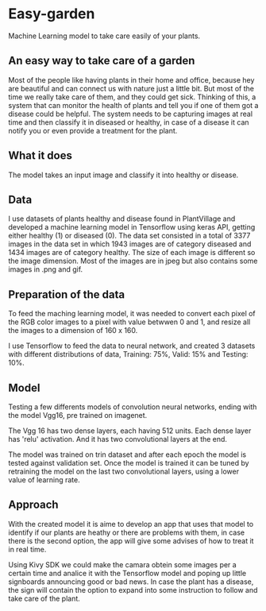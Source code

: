 # Easy-garden
Machine Learning model to take care easily of your plants.
## An easy way to take care of a garden
Most of the people like having plants in their home and office, because hey are beautiful and can connect us with nature just a little bit. But most of the time we really take care of them, and they could get sick. Thinking of this, a system that can monitor the health of plants and tell you if one of them got a disease could be helpful. The system needs to be capturing images at real time and then classify it in diseased or healthy, in case of a disease it can notify you or even provide a treatment for the plant.
## What it does
The model takes an input image and classify it into healthy or disease.
## Data
I use datasets of plants healthy and disease found in PlantVillage and developed a machine learning model in Tensorflow using keras API, getting either healthy (1) or diseased (0).
The data set consisted in a total of 3377 images in the data set in which 1943 images are of category diseased and 1434 images are of category healthy. The size of each image is different so the image dimension. Most of the images are in jpeg but also contains some images in .png and gif.
## Preparation of the data
To feed the maching learning model, it was needed to convert each pixel of the RGB color images to a pixel with value betwwen 0 and 1, and resize all the images to a dimension of 160 x 160.

I use Tensorflow to feed the data to neural network, and created 3 datasets with different distributions of data, Training: 75%, Valid: 15% and Testing: 10%.
## Model
Testing a few differents models of convolution neural networks, ending with the model Vgg16, pre trained on imagenet.

The Vgg 16 has two dense layers, each having 512 units. Each dense layer has 'relu' activation. And it has two convolutional layers at the end.

The model was trained on trin dataset and after each epoch the model is tested against validation set. Once the model is trained it can be tuned by retraining the model on the last two convolutional layers, using a lower value of learning rate.
## Approach
With the created model it is aime to develop an app that uses that model to identify if our plants are heathy or there are problems with them, in case there is the second option, the app will give some advises of how to treat it in real time.

Using Kivy SDK we could make the camara obtein some images per a certain time and analice it with the Tensorflow model and poping up little signboards announcing good or bad news. In case the plant has a disease, the sign will contain the option to expand into some instruction to follow and take care of the plant.
